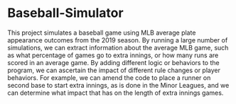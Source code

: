 # Baseball-Simulator
This project simulates a baseball game using MLB average plate appearance outcomes from the 2019 season. By running a large number of simulations, we can extract information about the average MLB game, such as what percentage of games go to extra innings, or how many runs are scored in an average game. By adding different logic or behaviors to the program, we can ascertain the impact of different rule changes or player behaviors. For example, we can amend the code to place a runner on second base to start extra innings, as is done in the Minor Leagues, and we can determine what impact that has on the length of extra innings games.
